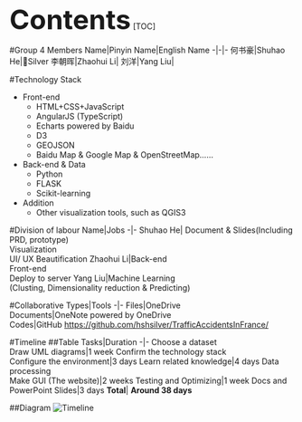 <font size=72 >**Contents**</font>
[TOC]

#Group 4 Members
Name|Pinyin Name|English Name
-|-|-
何书豪|Shuhao He|Silver
李朝晖|Zhaohui Li|
刘洋|Yang Liu|

#Technology Stack
 - Front-end
     - HTML+CSS+JavaScript
     - AngularJS (TypeScript)
    - Echarts powered by Baidu
    - D3
    - GEOJSON
    - Baidu Map & Google Map & OpenStreetMap……
 - Back-end & Data 
    - Python
    - FLASK
    - Scikit-learning
 - Addition
    - Other visualization tools, such as QGIS3

#Division of labour
Name|Jobs
-|-
Shuhao He| 	Document & Slides(Including PRD, prototype)<br>Visualization<br>UI/ UX Beautification
Zhaohui Li|Back-end<br>Front-end<br>Deploy to server
Yang Liu|Machine Learning <br>(Clusting, Dimensionality reduction & Predicting)

#Collaborative
Types|Tools
-|-
Files|OneDrive	
Documents|OneNote powered by OneDrive	
Codes|GitHub	https://github.com/hshsilver/TrafficAccidentsInFrance/

#Timeline
##Table
Tasks|Duration
-|-
Choose a dataset<br>Draw UML diagrams|1 week
Confirm the technology stack<br>Configure the environment|3 days
Learn related knowledge|4 days
Data processing<br>Make GUI (The website)|2 weeks
Testing and Optimizing|1 week
Docs and PowerPoint Slides|3 days
**Total**|	**Around 38 days**


<!-- ```mermaid
gantt
        dateFormat  YYYY-MM-DD
        title  Gantt Chart
        section Tasks
        Choose a dataset:done,des1,2019-4-29,7d
        Draw UML diagrams:done,des1,2019-4-29,7d
        technology stack:active,des2,after des1, d
        计划中:des3, after des2, 5d

``` -->
##Diagram
![Timeline](/Pictures/XMIND_Diagrams/Accidents_In_France_Timeline.png)
